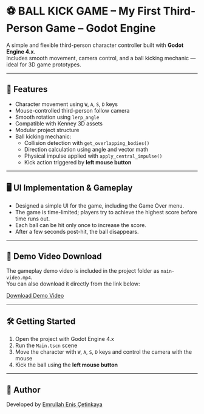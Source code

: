 # ⚽ BALL KICK GAME – My First Third-Person Game – Godot Engine

A simple and flexible third-person character controller built with **Godot Engine 4.x**.  
Includes smooth movement, camera control, and a ball kicking mechanic — ideal for 3D game prototypes.

---

## 🌟 Features

- Character movement using `W`, `A`, `S`, `D` keys  
- Mouse-controlled third-person follow camera  
- Smooth rotation using `lerp_angle`  
- Compatible with Kenney 3D assets  
- Modular project structure  
- Ball kicking mechanic:  
  - Collision detection with `get_overlapping_bodies()`  
  - Direction calculation using angle and vector math  
  - Physical impulse applied with `apply_central_impulse()`  
  - Kick action triggered by **left mouse button**

---

## 🖥 UI Implementation & Gameplay

- Designed a simple UI for the game, including the Game Over menu.  
- The game is time-limited; players try to achieve the highest score before time runs out.  
- Each ball can be hit only once to increase the score.  
- After a few seconds post-hit, the ball disappears.

---

## 🎥 Demo Video Download

The gameplay demo video is included in the project folder as `main-video.mp4`.  
You can also download it directly from the link below:

[Download Demo Video](./main-video.mp4)

---

## 🛠 Getting Started

1. Open the project with Godot Engine 4.x  
2. Run the `Main.tscn` scene  
3. Move the character with `W`, `A`, `S`, `D` keys and control the camera with the mouse  
4. Kick the ball using the **left mouse button**

---

## 👤 Author

Developed by [Emrullah Enis Çetinkaya](https://github.com/emrullah-enis-ctnky)
